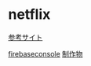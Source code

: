 # netflix
[参考サイト](https://zenn.dev/gunners6518/books/4c4672f32dd100/viewer/e938fb)

[firebaseconsole](https://console.firebase.google.com/project/react-netflix-29e79/overview)
[制作物](https://react-netflix-29e79.firebaseapp.com/)
